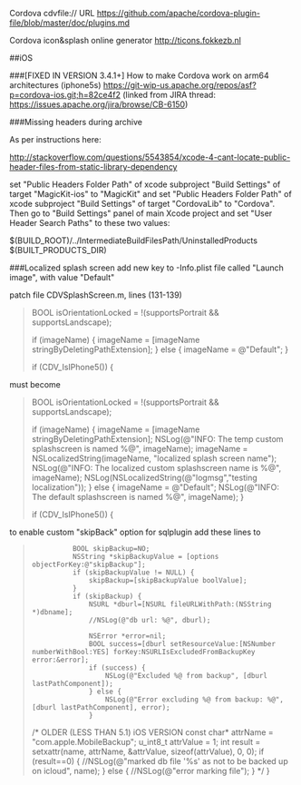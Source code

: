 Cordova cdvfile:// URL
https://github.com/apache/cordova-plugin-file/blob/master/doc/plugins.md

Cordova icon&splash online generator
http://ticons.fokkezb.nl


##iOS

###[FIXED IN VERSION 3.4.1+] How to make Cordova work on arm64 architectures (iphone5s)
https://git-wip-us.apache.org/repos/asf?p=cordova-ios.git;h=82ce4f2
(linked from JIRA thread: https://issues.apache.org/jira/browse/CB-6150)

###Missing headers during archive

As per instructions here:

http://stackoverflow.com/questions/5543854/xcode-4-cant-locate-public-header-files-from-static-library-dependency

set "Public Headers Folder Path" of xcode subproject "Build Settings" of target "MagicKit-ios" to "MagicKit" and 
set "Public Headers Folder Path" of xcode subproject "Build Settings" of target "CordovaLib" to "Cordova". Then go to "Build Settings" panel of main Xcode project and set "User Header Search Paths" to these two values:

$(BUILD_ROOT)/../IntermediateBuildFilesPath/UninstalledProducts
$(BUILT_PRODUCTS_DIR)


###Localized splash screen
add new key to -Info.plist file called "Launch image", with value "Default"

patch file CDVSplashScreen.m, lines (131-139)

>BOOL isOrientationLocked = !(supportsPortrait && supportsLandscape);
>
>if (imageName) {
>	imageName = [imageName stringByDeletingPathExtension];
>} else {
>	imageName = @"Default";
>}
>
>if (CDV_IsIPhone5()) {

must become

>BOOL isOrientationLocked = !(supportsPortrait && supportsLandscape);
>
>if (imageName) {
>	imageName = [imageName stringByDeletingPathExtension];
>	NSLog(@"INFO: The temp custom splashscreen is named %@", imageName);
>	imageName = NSLocalizedString(imageName, "localized splash screen name");
>	NSLog(@"INFO: The localized custom splashscreen name is %@", imageName);
>	NSLog(NSLocalizedString(@"logmsg","testing localization"));
>} else {
>	imageName = @"Default";
>	NSLog(@"INFO: The default splashscreen is named %@", imageName);
>}
>
>if (CDV_IsIPhone5()) {

to enable custom "skipBack" option for sqlplugin add these lines to 

>				BOOL skipBackup=NO;
>				NSString *skipBackupValue = [options objectForKey:@"skipBackup"];
>				if (skipBackupValue != NULL) {
>					skipBackup=[skipBackupValue boolValue];
>				}
>				if (skipBackup) {
>					NSURL *dburl=[NSURL fileURLWithPath:(NSString *)dbname];
>					//NSLog(@"db url: %@", dburl);
>
>					NSError *error=nil;
>					BOOL success=[dburl setResourceValue:[NSNumber numberWithBool:YES] forKey:NSURLIsExcludedFromBackupKey error:&error];
>					if (success) {
>						NSLog(@"Excluded %@ from backup", [dburl lastPathComponent]);
>					} else {
>						NSLog(@"Error excluding %@ from backup: %@", [dburl lastPathComponent], error);
>					}
> /* OLDER (LESS THAN 5.1) iOS VERSION
>					const char* attrName = "com.apple.MobileBackup";
>					u_int8_t attrValue = 1;
>					int result = setxattr(name, attrName, &attrValue, sizeof(attrValue), 0, 0);
>					if (result==0) {
>						//NSLog(@"marked db file '%s' as not to be backed up on icloud", name);
>					} else {
>						//NSLog(@"error marking file");
>					}
> */
>				}
